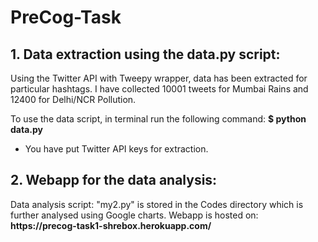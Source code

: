 # PreCog-Task

  <h2>1. Data extraction using the data.py script:</h2>
  Using the Twitter API with Tweepy wrapper, data has been extracted for particular hashtags. I have  collected 10001 tweets for Mumbai Rains and 12400 for Delhi/NCR Pollution. 
  
  To use the data script, in terminal run the following command:
 <b> $ python data.py</b>
  * You have put Twitter API keys for extraction.

  <h2>2. Webapp for the data analysis:</h2>
  Data analysis script: "my2.py" is stored in the Codes directory which is further analysed using Google charts.
  Webapp is hosted on: <b>https://precog-task1-shrebox.herokuapp.com/ </b>

